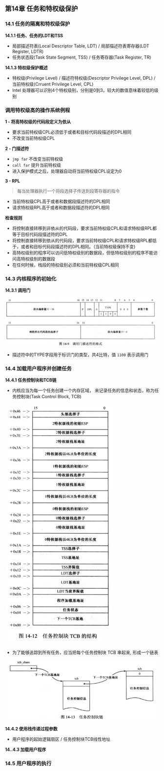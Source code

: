 ## 第14章 任务和特权级保护

###  14.1 任务的隔离和特权级保护

**14.1.1 任务、任务的LDT和TSS**

* 局部描述符表(Local Descriptor Table, LDT) / 局部描述符表寄存器(LDT Register, LDTR)
* 任务状态段(Task State Segment, TSS) / 任务寄存器(Task Register, TR)


**14.1.3 特权级保护概述**

* 特权级(Privilege Level) / 描述符特权级(Descriptor Privilege Level, DPL) / 当前特权级(Crruent Privilege Level, CPL)
* Intel 处理器可以识别4个特权级别，分别是0到3，较大的数值意味着较低的级别


### 调用特权级高的操作系统例程

**1 - 将高特权级的代码段定义为依从**


* 要求当前特权级CPL必须低于或者和目标代码段描述的DPL相同
* 不改变当前特权级CPL

**2 - 门描述符**

* `jmp far` 不改变当前特权级
* `call far` 提升当前特权级
* 进入保护模式之后，处理器自动将当前特权级CPL设定为0

**3 - RPL**

> 每当处理器执行一个将段选择子传送到段寄存器的指令

* 当前特权级CPL高于或者和数据段描述符的DPL相同
* 请求特权级RPL高于或者和数据段描述符的DPL相同

**检查规则**

* 将控制直接转移到非依从的代码段，要求当前特权级CPL和请求特权级RPL都等于目标代码段描述符的DPL
* 将控制直接转移到依从的代码段，要求当前特权级CPL和请求特权级RPL都低于，或者和目标代码段描述符的DPL相同。（当前特权级保持不变)
* 高特权级别的程序可以访问低特权级别的数据段，但低特权级别的程序不能访问高特权级别的数据段
* 在任何时候，栈段的特权级别必须和当前特权级CPL相同


### 14.3 内核程序的初始化

**14.3.1 调用门**

<img src="14-9.png" />

* 描述符中的TYPE字段用于标识门的类型，共4比特，值 `1100` 表示调用门

### 14.4 加载用户程序并创建任务

**14.4.1 任务控制块和TCB链**

* 内核应当为每一个任务创建一个内存区域， 来记录任务的信息和状态，称为任务控制块(Task Control Block, TCB)


<img src="14-12.png" />

* 为了能够追踪到所有任务，应当把每个任务控制块 TCB 串起来, 形成一个链表

<img src="14-13.png" />

**14.4.2 使用栈传递过程参数**

* 用户程序的起始逻辑扇区 / 任务控制块TCB线性地址

**14..4.3 加载用户程序**



### 14.5 用户程序的执行